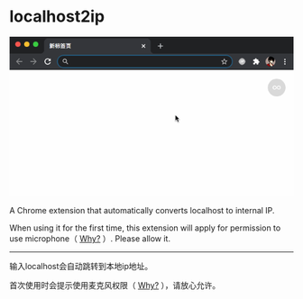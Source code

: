 # localhost2ip

![demo](demo.gif)

A Chrome extension that automatically converts localhost to internal IP.

When using it for the first time, 
this extension will apply for permission to use microphone（ [Why?](https://groups.google.com/forum/#!topic/discuss-webrtc/6stQXi72BEU) ）. 
Please allow it.

<hr>

输入localhost会自动跳转到本地ip地址。

首次使用时会提示使用麦克风权限（ [Why?](https://groups.google.com/forum/#!topic/discuss-webrtc/6stQXi72BEU) ），请放心允许。